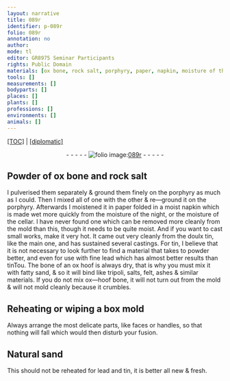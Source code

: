```yaml
---
layout: narrative
title: 089r
identifier: p-089r
folio: 089r
annotation: no
author:
mode: tl
editor: GR8975 Seminar Participants
rights: Public Domain
materials: [ox bone, rock salt, porphyry, paper, napkin, moisture of the night, moisture of the cellar, tin, lead, bone of an ox hoof, sand, tripoli, salts, felt, ashes, ox-hoof bone, Natural sand]
tools: []
measurements: []
bodyparts: []
places: []
plants: []
professions: []
environments: []
animals: []
---
```


<p><a href="{{ site.baseurl }}/translation/">[TOC]</a> | <a href="{{ site.baseurl }}/texts/p-089r_tc/">[diplomatic]</a></p><div class="folio" align="center">- - - - - <a href="http://gallica.bnf.fr/ark:/12148/btv1b10500001g/f183.image" target="_blank"><img src="https://cu-mkp.github.io/2017-workshop-edition/assets/photo-icon.png" alt="folio image: " style="display:inline-block; margin-bottom:-3px;"/>089r</a> - - - - - </div>  
  

## Powder of <span class="m">ox bone</span> and <span class="m">rock salt</span>

 
I pulverised them separately & ground them finely on the <span class="m">porphyry</span> as much as I could. Then I mixed all of one with the other & re—ground it on the <span class="m">porphyry</span>. Afterwards I moistened it in <span class="m">paper</span> folded in a moist <span class="m">napkin</span> which is made wet more quickly from the <span class="m">moisture of the night</span>, or the <span class="m"><span class="sup">moisture of</span> the cellar</span>. I have never found <span class="sup">one</span> which can be removed more cleanly from the mold than this, though it needs to be quite moist. And if you want to cast small works, make it very hot. It came out very cleanly from the doulx tin, like the main one, and has sustained several castings. For <span class="m">tin</span>, I believe that it is not necessary to look further to find a material that takes to powder better, and even for use with fine <span class="m">lead</span> which has almost better results than <span class="m">tin</span><span class="del">Tou</span>. The <span class="m">bone of an ox hoof</span> is always dry, that is why you must mix it with fatty <span class="m">sand</span>, & so it will bind like <span class="m">tripoli</span>, <span class="m">salts</span>, <span class="m">felt</span>, <span class="m">ashes</span> & similar materials. <span class="sup">If you do not mix <span class="m">ox—hoof bone</span></span>, it will not turn out from the mold & will not mold cleanly because it crumbles.
 
 
  

## Reheating or wiping a box mold

 
Always arrange the most delicate parts, like faces or handles, so that nothing will fall which would then disturb your fusion.
 
 
  

## <span class="m">Natural sand</span>

 
This should not be reheated for <span class="m">lead</span> and <span class="m">tin</span>, it is <span class="del"></span> better all new & fresh.
 
